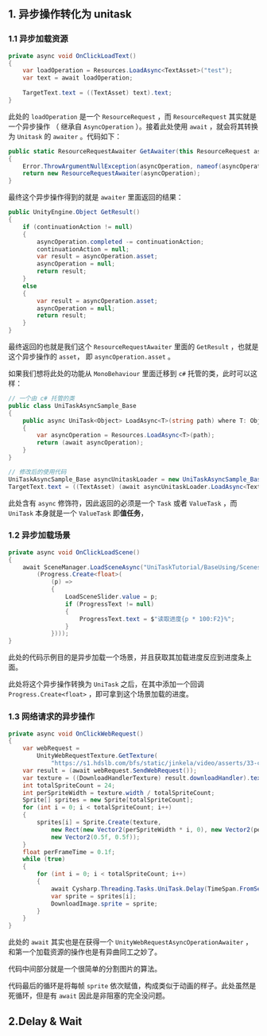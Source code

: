 ## 1. 异步操作转化为 unitask

### 1.1 异步加载资源

```csharp
private async void OnClickLoadText()  
{  
    var loadOperation = Resources.LoadAsync<TextAsset>("test");  
    var text = await loadOperation;  
  
    TargetText.text = ((TextAsset) text).text; 
}
```

此处的 `loadOperation` 是一个 `ResourceRequest` ，而 `ResourceRequest` 其实就是一个异步操作 （ 继承自 `AsyncOperation`  ）。接着此处使用 `await` ，就会将其转换为 `Unitask` 的 `awaiter` 。代码如下：

```csharp
public static ResourceRequestAwaiter GetAwaiter(this ResourceRequest asyncOperation)  
{  
    Error.ThrowArgumentNullException(asyncOperation, nameof(asyncOperation));
    return new ResourceRequestAwaiter(asyncOperation);  
}
```

最终这个异步操作得到的就是 `awaiter` 里面返回的结果：

```csharp
public UnityEngine.Object GetResult()  
{  
    if (continuationAction != null)  
    {  
        asyncOperation.completed -= continuationAction;  
        continuationAction = null;  
        var result = asyncOperation.asset;  
        asyncOperation = null;  
        return result;  
    }  
    else  
    {  
        var result = asyncOperation.asset;  
        asyncOperation = null;  
        return result;  
    }  
}
```

最终返回的也就是我们这个  `ResourceRequestAwaiter` 里面的 `GetResult` ，也就是这个异步操作的 `asset`， 即 `asyncOperation.asset` 。

如果我们想将此处的功能从 `MonoBehaviour` 里面迁移到 `c#` 托管的类，此时可以这样：

```csharp
// 一个由 c# 托管的类
public class UniTaskAsyncSample_Base  
{  
    public async UniTask<Object> LoadAsync<T>(string path) where T: Object  
    {  
        var asyncOperation = Resources.LoadAsync<T>(path);  
        return (await asyncOperation);  
    }
}

// 修改后的使用代码
UniTaskAsyncSample_Base asyncUnitaskLoader = new UniTaskAsyncSample_Base();  
TargetText.text = ((TextAsset) (await asyncUnitaskLoader.LoadAsync<TextAsset>("test"))).text;
```

此处含有 `async` 修饰符，因此返回的必须是一个 `Task` 或者 `ValueTask` ，而 `UniTask` 本身就是一个 `ValueTask` 即**值任务**，

### 1.2 异步加载场景

```csharp
private async void OnClickLoadScene()  
{  
    await SceneManager.LoadSceneAsync("UniTaskTutorial/BaseUsing/Scenes/TargetLoadScene").ToUniTask(  
        (Progress.Create<float>(  
            (p) =>  
            {  
                LoadSceneSlider.value = p;  
                if (ProgressText != null)  
                {  
                    ProgressText.text = $"读取进度{p * 100:F2}%";  
                }  
            })));  
}
```

此处的代码示例目的是异步加载一个场景，并且获取其加载进度反应到进度条上面。

此处将这个异步操作转换为 `UniTask` 之后，在其中添加一个回调 `Progress.Create<float>` ，即可拿到这个场景加载的进度。

### 1.3 网络请求的异步操作

```csharp
private async void OnClickWebRequest()  
{  
    var webRequest =  
        UnityWebRequestTexture.GetTexture(  
            "https://s1.hdslb.com/bfs/static/jinkela/video/asserts/33-coin-ani.png");  
    var result = (await webRequest.SendWebRequest());  
    var texture = ((DownloadHandlerTexture) result.downloadHandler).texture;  
    int totalSpriteCount = 24;  
    int perSpriteWidth = texture.width / totalSpriteCount;  
    Sprite[] sprites = new Sprite[totalSpriteCount];  
    for (int i = 0; i < totalSpriteCount; i++)  
    {  
        sprites[i] = Sprite.Create(texture,  
            new Rect(new Vector2(perSpriteWidth * i, 0), new Vector2(perSpriteWidth, texture.height)),  
            new Vector2(0.5f, 0.5f));  
    }  
    float perFrameTime = 0.1f;  
    while (true)  
    {  
        for (int i = 0; i < totalSpriteCount; i++)  
        {  
            await Cysharp.Threading.Tasks.UniTask.Delay(TimeSpan.FromSeconds(perFrameTime));  
            var sprite = sprites[i];  
            DownloadImage.sprite = sprite;  
        }  
    }  
}
```
此处的 `await` 其实也是在获得一个 `UnityWebRequestAsyncOperationAwaiter` ，和第一个加载资源的操作也是有异曲同工之妙了。

代码中间部分就是一个很简单的分割图片的算法。

代码最后的循环是将每帧 `sprite` 依次赋值，构成类似于动画的样子。此处虽然是死循环，但是有 `await` 因此是非阻塞的完全没问题。

## 2.Delay & Wait

